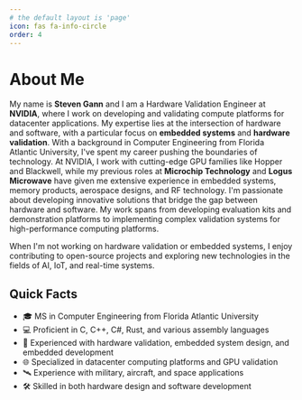 ```yaml
---
# the default layout is 'page'
icon: fas fa-info-circle
order: 4
---
```


# About Me

My name is **Steven Gann** and I am a Hardware Validation Engineer at **NVIDIA**, where I work on developing and validating compute platforms for datacenter applications. My expertise lies at the intersection of hardware and software, with a particular focus on **embedded systems** and **hardware validation**. With a background in Computer Engineering from Florida Atlantic University, I've spent my career pushing the boundaries of technology. At NVIDIA, I work with cutting-edge GPU families like Hopper and Blackwell, while my previous roles at **Microchip Technology** and **Logus Microwave** have given me extensive experience in embedded systems, memory products, aerospace designs, and RF technology. I'm passionate about developing innovative solutions that bridge the gap between hardware and software. My work spans from developing evaluation kits and demonstration platforms to implementing complex validation systems for high-performance computing platforms.

When I'm not working on hardware validation or embedded systems, I enjoy contributing to open-source projects and exploring new technologies in the fields of AI, IoT, and real-time systems.

## Quick Facts

- 🎓 MS in Computer Engineering from Florida Atlantic University
- 💻 Proficient in C, C++, C#, Rust, and various assembly languages
- 🔧 Experienced with hardware validation, embedded system design, and embedded development
- 🌐 Specialized in datacenter computing platforms and GPU validation
- 🛰️ Experience with military, aircraft, and space applications
- 🛠️ Skilled in both hardware design and software development 